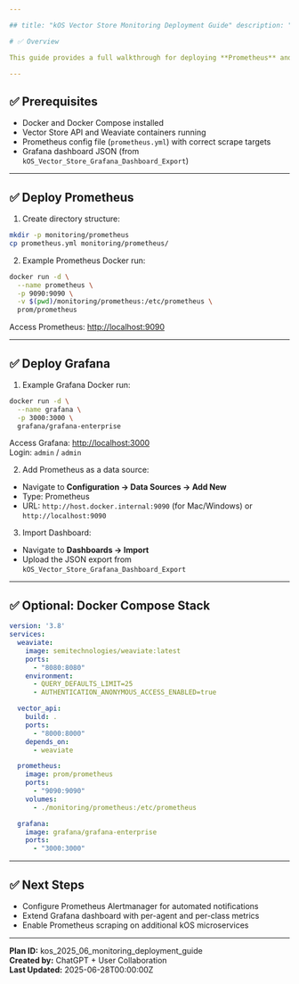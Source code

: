 ```yaml
---

## title: "kOS Vector Store Monitoring Deployment Guide" description: "Step-by-step instructions for deploying Prometheus and Grafana monitoring for the kOS Vector Store API and Weaviate backend." type: "deployment-guide" status: "active" priority: "high" created: "2025-06-28T00:00:00Z" version: "1.0.0" tags: ["kOS", "monitoring", "prometheus", "grafana", "weaviate", "fastapi"]

# ✅ Overview

This guide provides a full walkthrough for deploying **Prometheus** and **Grafana** to monitor the **kOS Vector Store API** and **Weaviate backend**, using the provided scrape config and Grafana dashboard.

---
```


## ✅ Prerequisites

- Docker and Docker Compose installed
- Vector Store API and Weaviate containers running
- Prometheus config file (`prometheus.yml`) with correct scrape targets
- Grafana dashboard JSON (from `kOS_Vector_Store_Grafana_Dashboard_Export`)

---

## ✅ Deploy Prometheus

1. Create directory structure:

```bash
mkdir -p monitoring/prometheus
cp prometheus.yml monitoring/prometheus/
```

2. Example Prometheus Docker run:

```bash
docker run -d \
  --name prometheus \
  -p 9090:9090 \
  -v $(pwd)/monitoring/prometheus:/etc/prometheus \
  prom/prometheus
```

Access Prometheus: [http://localhost:9090](http://localhost:9090)

---

## ✅ Deploy Grafana

1. Example Grafana Docker run:

```bash
docker run -d \
  --name grafana \
  -p 3000:3000 \
  grafana/grafana-enterprise
```

Access Grafana: [http://localhost:3000](http://localhost:3000)\
Login: `admin` / `admin`

2. Add Prometheus as a data source:

- Navigate to **Configuration → Data Sources → Add New**
- Type: Prometheus
- URL: `http://host.docker.internal:9090` (for Mac/Windows) or `http://localhost:9090`

3. Import Dashboard:

- Navigate to **Dashboards → Import**
- Upload the JSON export from `kOS_Vector_Store_Grafana_Dashboard_Export`

---

## ✅ Optional: Docker Compose Stack

```yaml
version: '3.8'
services:
  weaviate:
    image: semitechnologies/weaviate:latest
    ports:
      - "8080:8080"
    environment:
      - QUERY_DEFAULTS_LIMIT=25
      - AUTHENTICATION_ANONYMOUS_ACCESS_ENABLED=true

  vector_api:
    build: .
    ports:
      - "8000:8000"
    depends_on:
      - weaviate

  prometheus:
    image: prom/prometheus
    ports:
      - "9090:9090"
    volumes:
      - ./monitoring/prometheus:/etc/prometheus

  grafana:
    image: grafana/grafana-enterprise
    ports:
      - "3000:3000"
```

---

## ✅ Next Steps

- Configure Prometheus Alertmanager for automated notifications
- Extend Grafana dashboard with per-agent and per-class metrics
- Enable Prometheus scraping on additional kOS microservices

---

**Plan ID:** kos\_2025\_06\_monitoring\_deployment\_guide\
**Created by:** ChatGPT + User Collaboration\
**Last Updated:** 2025-06-28T00:00:00Z

